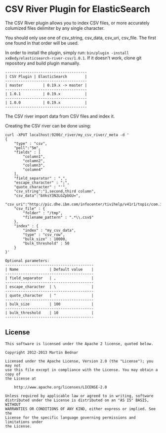 CSV River Plugin for ElasticSearch
==================================

The CSV River plugin allows you to index CSV files, or more accurately columized files delimiter by any single character.

You should only use one of csv_string, csv_data, csv_uri, csv_file.  The first one found in that order will be used.

In order to install the plugin, simply run: `bin/plugin -install xxBedy/elasticsearch-river-csv/1.0.1`.
If it doesn't work, clone git repository and build plugin manually.

    -------------------------------------
    | CSV Plugin | ElasticSearch        |
    -------------------------------------
    | master         | 0.19.x -> master |
    -------------------------------------
    | 1.0.1          | 0.19.x           |
    -------------------------------------
    | 1.0.0          | 0.19.x           |
    -------------------------------------

The CSV river import data from CSV files and index it.

Creating the CSV river can be done using:

	curl -XPUT localhost:9200/_river/my_csv_river/_meta -d '
	{
	    "type" : "csv",
	    "poll":"5m",
        "fields" : [
            "column1",
            "column2",
            "column3",
            "column4"
        ],
        "field_separator" : ",",
        "escape_character" : ";",
        "quote_character" : "'",
        "csv_string":"1,second,third column",
        "csv_data":"bXksY3N2LGZpbGU=",
        "csv_uri":"http://pic.dhe.ibm.com/infocenter/tivihelp/v41r1/topic/com.ibm.ismsaas.doc/reference/LocationsImportSample.csv",
	    "csv_file" : {
	        "folder" : "/tmp",
	        "filename_pattern" : ".*\\.csv$"	        
	    },
	    "index" : {
	        "index" : "my_csv_data",
	        "type" : "csv_row",
	        "bulk_size" : 10000,
	        "bulk_threshold" : 50
	    }
	}'

    Optional parameters:
    ----------------------------------------
    | Name              | Default value    |
    ----------------------------------------
    | field_separator   | ,                |
    ----------------------------------------
    | escape_character  | \                |
    ----------------------------------------
    | quote_character   | "                |
    ----------------------------------------
    | bulk_size         | 100              |
    ----------------------------------------
    | bulk_threshold    | 10               |
    ----------------------------------------


License
-------

    This software is licensed under the Apache 2 license, quoted below.

    Copyright 2012-2013 Martin Bednar

    Licensed under the Apache License, Version 2.0 (the "License"); you may not
    use this file except in compliance with the License. You may obtain a copy of
    the License at

        http://www.apache.org/licenses/LICENSE-2.0

    Unless required by applicable law or agreed to in writing, software
    distributed under the License is distributed on an "AS IS" BASIS, WITHOUT
    WARRANTIES OR CONDITIONS OF ANY KIND, either express or implied. See the
    License for the specific language governing permissions and limitations under
    the License.
